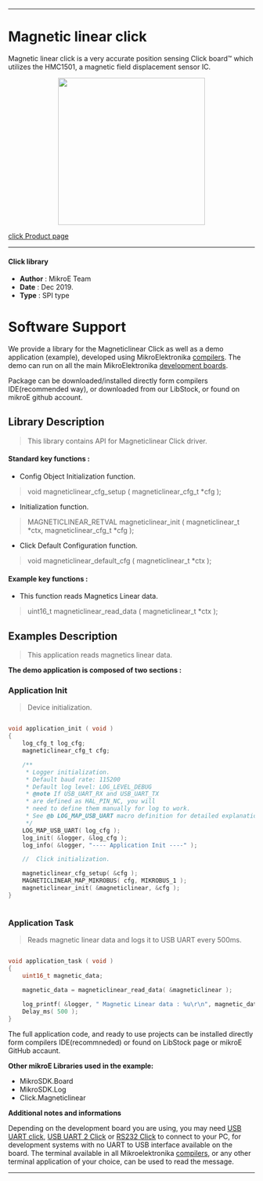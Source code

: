 

---
# Magnetic linear click

Magnetic linear click is a very accurate position sensing Click board™ which utilizes the HMC1501, a magnetic field displacement sensor IC.

<p align="center">
  <img src="https://download.mikroe.com/images/click_for_ide/magneticlinear_click.png" height=300px>
</p>

[click Product page](https://www.mikroe.com/magnetic-linear-click)

---


#### Click library 

- **Author**        : MikroE Team
- **Date**          : Dec 2019.
- **Type**          : SPI type


# Software Support

We provide a library for the Magneticlinear Click 
as well as a demo application (example), developed using MikroElektronika 
[compilers](https://shop.mikroe.com/compilers). 
The demo can run on all the main MikroElektronika [development boards](https://shop.mikroe.com/development-boards).

Package can be downloaded/installed directly form compilers IDE(recommended way), or downloaded from our LibStock, or found on mikroE github account. 

## Library Description

> This library contains API for Magneticlinear Click driver.

#### Standard key functions :

- Config Object Initialization function.
> void magneticlinear_cfg_setup ( magneticlinear_cfg_t *cfg ); 
 
- Initialization function.
> MAGNETICLINEAR_RETVAL magneticlinear_init ( magneticlinear_t *ctx, magneticlinear_cfg_t *cfg );

- Click Default Configuration function.
> void magneticlinear_default_cfg ( magneticlinear_t *ctx );


#### Example key functions :

- This function reads Magnetics Linear data.
> uint16_t magneticlinear_read_data ( magneticlinear_t *ctx );

## Examples Description

> This application reads magnetics linear data.

**The demo application is composed of two sections :**

### Application Init 

> Device initialization.

```c

void application_init ( void )
{
    log_cfg_t log_cfg;
    magneticlinear_cfg_t cfg;

    /** 
     * Logger initialization.
     * Default baud rate: 115200
     * Default log level: LOG_LEVEL_DEBUG
     * @note If USB_UART_RX and USB_UART_TX 
     * are defined as HAL_PIN_NC, you will 
     * need to define them manually for log to work. 
     * See @b LOG_MAP_USB_UART macro definition for detailed explanation.
     */
    LOG_MAP_USB_UART( log_cfg );
    log_init( &logger, &log_cfg );
    log_info( &logger, "---- Application Init ----" );

    //  Click initialization.

    magneticlinear_cfg_setup( &cfg );
    MAGNETICLINEAR_MAP_MIKROBUS( cfg, MIKROBUS_1 );
    magneticlinear_init( &magneticlinear, &cfg );
}
  
```

### Application Task

> Reads magnetic linear data and logs it to USB UART every 500ms.

```c

void application_task ( void )
{
    uint16_t magnetic_data;
    
    magnetic_data = magneticlinear_read_data( &magneticlinear );

    log_printf( &logger, " Magnetic Linear data : %u\r\n", magnetic_data );
    Delay_ms( 500 );
} 

```

The full application code, and ready to use projects can be  installed directly form compilers IDE(recommneded) or found on LibStock page or mikroE GitHub accaunt.

**Other mikroE Libraries used in the example:** 

- MikroSDK.Board
- MikroSDK.Log
- Click.Magneticlinear

**Additional notes and informations**

Depending on the development board you are using, you may need 
[USB UART click](https://shop.mikroe.com/usb-uart-click), 
[USB UART 2 Click](https://shop.mikroe.com/usb-uart-2-click) or 
[RS232 Click](https://shop.mikroe.com/rs232-click) to connect to your PC, for 
development systems with no UART to USB interface available on the board. The 
terminal available in all Mikroelektronika 
[compilers](https://shop.mikroe.com/compilers), or any other terminal application 
of your choice, can be used to read the message.



---
